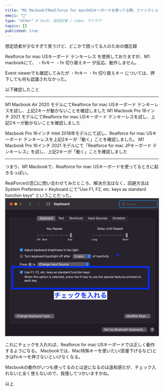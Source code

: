 ```yaml
---
title: "M1 MacbookでRealforce for macのUSキーボードを使ってる際、ファンクションキーが使えない 時の対処法"
emoji: "🦁"
type: "other" # tech: 技術記事 / idea: アイデア
topics: []
published: true
---
```


想定読者が少なすぎて笑うけど、どこかで困ってる人のための備忘録

Realforce for mac USキーボード テンキーレス を使用しておりますが、M1 macbookにて、
・fnキー
・fn 切り替えキー 
が反応、動作しません。

Event viewerでも確認してみたが
・fnキー
・fn 切り替えキー 
については、押下しても何も認識されなかった。

以下確認したこと

-------------

M1 Macbook Air 2020 モデルにてRealforce for mac USキーボード テンキーレスを試し、上記2キーが動かないことを確認しました
M1 Macbook Pro 16インチ 2021 モデルにてRealforce for mac USキーボード テンキーレスを試し、上記2キーが動かないことを確認しました

Macbook Pro 16インチ Intel 2018年モデルにて試し、Realforce for mac USキーボード テンキーレスを上記2キーが「動く」ことを確認しました。
M1 Macbook Pro 16インチ 2021 モデルにて「Realforce for mac JPキーボード テンキーレス」を試し、上記2キーが「動く」ことを確認しました

-------------

つまり、M1 Macbookで、Realforce for mac USキーボードを使ってるときに起きるっぽい。

RealForceの窓口に問い合わせてみたところ、解決方法はなく、回避方法は
System Preference > Keyboard にて"Use F1, F2, etc. keys as standard function keys" ということだった。
![gazou](/images/system_preference.png)

これにチェックを入れれば、Realforce for mac USキーボードでは正しく動作するようになる。
Macbookでは、Mac特殊キーを使いたい(音量下げるなど)ときはFnキーを押さないといけなくなる。

Macbookの動作がいつも使ってるのとは逆になるのは違和感だが、チェック入れないと全く使えないので、我慢してつかいますかね。

以上
